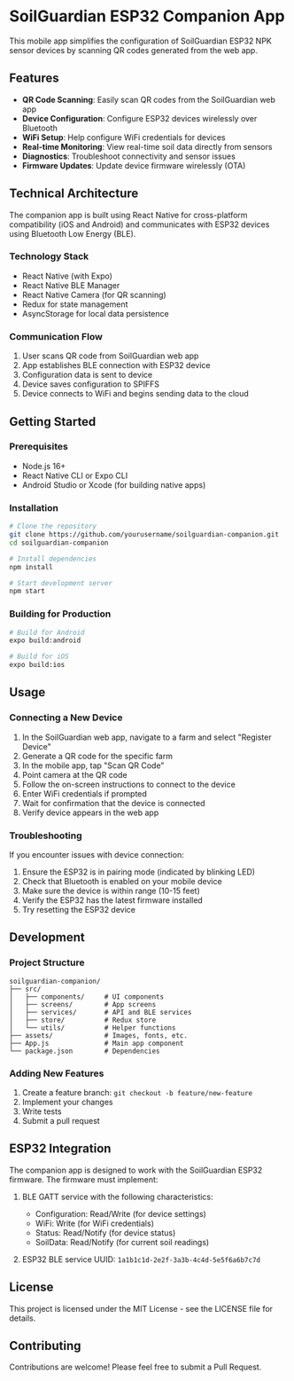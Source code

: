 # SoilGuardian ESP32 Companion App

This mobile app simplifies the configuration of SoilGuardian ESP32 NPK sensor devices by scanning QR codes generated from the web app.

## Features

- **QR Code Scanning**: Easily scan QR codes from the SoilGuardian web app
- **Device Configuration**: Configure ESP32 devices wirelessly over Bluetooth
- **WiFi Setup**: Help configure WiFi credentials for devices
- **Real-time Monitoring**: View real-time soil data directly from sensors
- **Diagnostics**: Troubleshoot connectivity and sensor issues
- **Firmware Updates**: Update device firmware wirelessly (OTA)

## Technical Architecture

The companion app is built using React Native for cross-platform compatibility (iOS and Android) and communicates with ESP32 devices using Bluetooth Low Energy (BLE).

### Technology Stack

- React Native (with Expo)
- React Native BLE Manager
- React Native Camera (for QR scanning)
- Redux for state management
- AsyncStorage for local data persistence

### Communication Flow

1. User scans QR code from SoilGuardian web app
2. App establishes BLE connection with ESP32 device
3. Configuration data is sent to device
4. Device saves configuration to SPIFFS
5. Device connects to WiFi and begins sending data to the cloud

## Getting Started

### Prerequisites

- Node.js 16+
- React Native CLI or Expo CLI
- Android Studio or Xcode (for building native apps)

### Installation

```bash
# Clone the repository
git clone https://github.com/yourusername/soilguardian-companion.git
cd soilguardian-companion

# Install dependencies
npm install

# Start development server
npm start
```

### Building for Production

```bash
# Build for Android
expo build:android

# Build for iOS
expo build:ios
```

## Usage

### Connecting a New Device

1. In the SoilGuardian web app, navigate to a farm and select "Register Device"
2. Generate a QR code for the specific farm
3. In the mobile app, tap "Scan QR Code"
4. Point camera at the QR code
5. Follow the on-screen instructions to connect to the device
6. Enter WiFi credentials if prompted
7. Wait for confirmation that the device is connected
8. Verify device appears in the web app

### Troubleshooting

If you encounter issues with device connection:

1. Ensure the ESP32 is in pairing mode (indicated by blinking LED)
2. Check that Bluetooth is enabled on your mobile device
3. Make sure the device is within range (10-15 feet)
4. Verify the ESP32 has the latest firmware installed
5. Try resetting the ESP32 device

## Development

### Project Structure

```
soilguardian-companion/
├── src/
│   ├── components/     # UI components
│   ├── screens/        # App screens
│   ├── services/       # API and BLE services
│   ├── store/          # Redux store
│   └── utils/          # Helper functions
├── assets/             # Images, fonts, etc.
├── App.js              # Main app component
└── package.json        # Dependencies
```

### Adding New Features

1. Create a feature branch: `git checkout -b feature/new-feature`
2. Implement your changes
3. Write tests
4. Submit a pull request

## ESP32 Integration

The companion app is designed to work with the SoilGuardian ESP32 firmware. The firmware must implement:

1. BLE GATT service with the following characteristics:

   - Configuration: Read/Write (for device settings)
   - WiFi: Write (for WiFi credentials)
   - Status: Read/Notify (for device status)
   - SoilData: Read/Notify (for current soil readings)

2. ESP32 BLE service UUID: `1a1b1c1d-2e2f-3a3b-4c4d-5e5f6a6b7c7d`

## License

This project is licensed under the MIT License - see the LICENSE file for details.

## Contributing

Contributions are welcome! Please feel free to submit a Pull Request.
